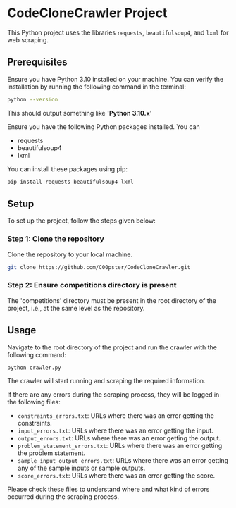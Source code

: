 # CodeCloneCrawler Project

This Python project uses the libraries `requests`, `beautifulsoup4`, and `lxml` for web scraping.

## Prerequisites

Ensure you have Python 3.10 installed on your machine. You can verify the installation by running the following command in the terminal:

```bash
python --version
```

This should output something like **'Python 3.10.x'**

Ensure you have the following Python packages installed. You can 

- requests
- beautifulsoup4
- lxml

You can install these packages using pip:

```bash
pip install requests beautifulsoup4 lxml
```

## Setup

To set up the project, follow the steps given below:

### Step 1: Clone the repository

Clone the repository to your local machine.

```bash
git clone https://github.com/C00pster/CodeCloneCrawler.git
```

### Step 2: Ensure competitions directory is present

The 'competitions' directory must be present in the root directory of the project, i.e., at the same level as the repository.

## Usage

Navigate to the root directory of the project and run the crawler with the following command:

```bash
python crawler.py
```

The crawler will start running and scraping the required information.

If there are any errors during the scraping process, they will be logged in the following files:

- `constraints_errors.txt`: URLs where there was an error getting the constraints.
- `input_errors.txt`: URLs where there was an error getting the input.
- `output_errors.txt`: URLs where there was an error getting the output.
- `problem_statement_errors.txt`: URLs where there was an error getting the problem statement.
- `sample_input_output_errors.txt`: URLs where there was an error getting any of the sample inputs or sample outputs.
- `score_errors.txt`: URLs where there was an error getting the score.

Please check these files to understand where and what kind of errors occurred during the scraping process.